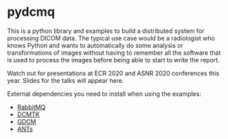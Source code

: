 # pydcmq
This is a python library and examples to build a distributed system for processing DICOM data. The typical use case would be a radiologist who knows Python and wants to automatically do some analysis or transformations of images without having to remember all the software that is used to process the images before being able to start to write the report.

Watch out for presentations at ECR 2020 and ASNR 2020 conferences this year.
Slides for the talks will appear here.

External dependencies you need to install when using the examples:
* [RabbitMQ](https://www.rabbitmq.com/)
* [DCMTK](https://dicom.offis.de/dcmtk.php.de)
* [GDCM](https://github.com/malaterre/GDCM)
* [ANTs](https://github.com/ANTsX/ANTs)
